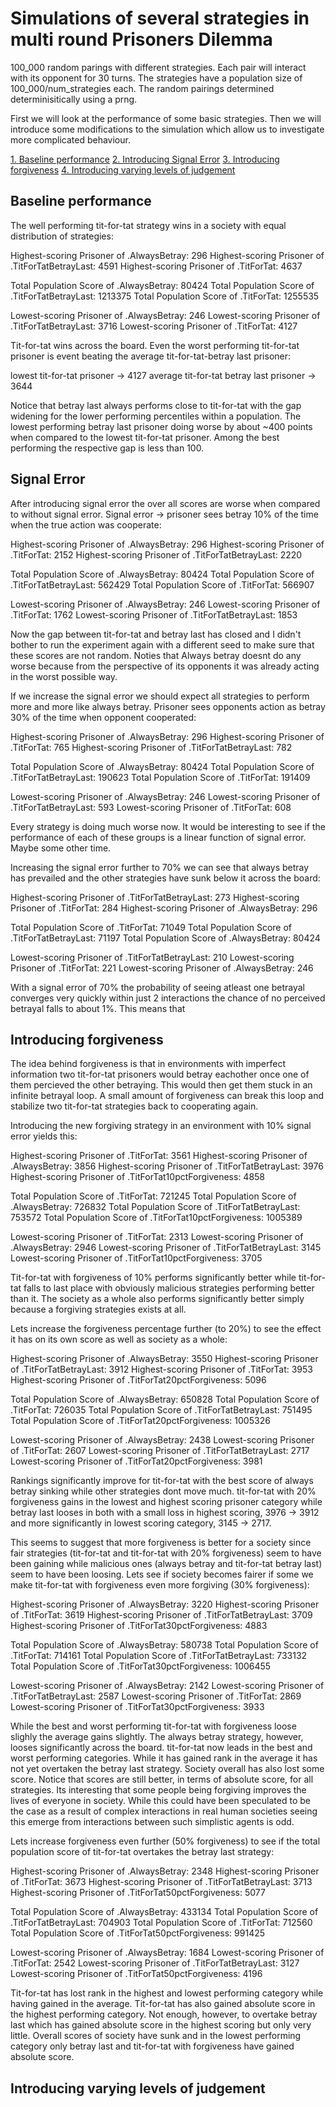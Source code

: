 # Simulations of several strategies in multi round Prisoners Dilemma

100_000 random parings with different strategies. Each pair will interact with its opponent for 30 turns. The strategies have a population size of 100_000/num_strategies each.
The random pairings determined determinisitically using a prng.

First we will look at the performance of some basic strategies. Then we will introduce some modifications to the simulation which allow us to investigate more complicated behaviour.

[1. Baseline performance](#baseline-performance)
[2. Introducing Signal Error](#signal-error)
[3. Introducing forgiveness](#introducing-forgiveness)
[4. Introducing varying levels of judgement](#introducing-varying-levels-of-judgement)

## Baseline performance

The well performing tit-for-tat strategy wins in a society with equal distribution of strategies:

Highest-scoring Prisoner of .AlwaysBetray: 296
Highest-scoring Prisoner of .TitForTatBetrayLast: 4591
Highest-scoring Prisoner of .TitForTat: 4637

Total Population Score of .AlwaysBetray: 80424
Total Population Score of .TitForTatBetrayLast: 1213375
Total Population Score of .TitForTat: 1255535

Lowest-scoring Prisoner of .AlwaysBetray: 246
Lowest-scoring Prisoner of .TitForTatBetrayLast: 3716
Lowest-scoring Prisoner of .TitForTat: 4127

Tit-for-tat wins across the board. Even the worst performing tit-for-tat prisoner is event beating the average tit-for-tat-betray last prisoner:

lowest tit-for-tat prisoner -> 4127
average tit-for-tat betray last prisoner -> 3644

Notice that betray last always performs close to tit-for-tat with the gap widening for the lower performing percentiles within a population. The lowest performing betray last prisoner doing worse by about ~400 points when compared to the lowest tit-for-tat prisoner. Among the best performing the respective gap is less than 100.

## Signal Error

After introducing signal error the over all scores are worse when compared to without signal error. Signal error -> prisoner sees betray 10% of the time when the true action was cooperate:

Highest-scoring Prisoner of .AlwaysBetray: 296
Highest-scoring Prisoner of .TitForTat: 2152
Highest-scoring Prisoner of .TitForTatBetrayLast: 2220

Total Population Score of .AlwaysBetray: 80424
Total Population Score of .TitForTatBetrayLast: 562429
Total Population Score of .TitForTat: 566907

Lowest-scoring Prisoner of .AlwaysBetray: 246
Lowest-scoring Prisoner of .TitForTat: 1762
Lowest-scoring Prisoner of .TitForTatBetrayLast: 1853

Now the gap between tit-for-tat and betray last has closed and I didn't bother to run the experiment again with a different seed to make sure that these scores are not random.
Noties that Always betray doesnt do any worse because from the perspective of its opponents it was already acting in the worst possible way.

If we increase the signal error we should expect all strategies to perform more and more like always betray. Prisoner sees opponents action as betray 30% of the time when opponent cooperated:

Highest-scoring Prisoner of .AlwaysBetray: 296
Highest-scoring Prisoner of .TitForTat: 765
Highest-scoring Prisoner of .TitForTatBetrayLast: 782

Total Population Score of .AlwaysBetray: 80424
Total Population Score of .TitForTatBetrayLast: 190623
Total Population Score of .TitForTat: 191409

Lowest-scoring Prisoner of .AlwaysBetray: 246
Lowest-scoring Prisoner of .TitForTatBetrayLast: 593
Lowest-scoring Prisoner of .TitForTat: 608

Every strategy is doing much worse now. It would be interesting to see if the performance of each of these groups is a linear function of signal error. Maybe some other time.

Increasing the signal error further to 70% we can see that always betray has prevailed and the other strategies have sunk below it across the board:

Highest-scoring Prisoner of .TitForTatBetrayLast: 273
Highest-scoring Prisoner of .TitForTat: 284
Highest-scoring Prisoner of .AlwaysBetray: 296

Total Population Score of .TitForTat: 71049
Total Population Score of .TitForTatBetrayLast: 71197
Total Population Score of .AlwaysBetray: 80424

Lowest-scoring Prisoner of .TitForTatBetrayLast: 210
Lowest-scoring Prisoner of .TitForTat: 221
Lowest-scoring Prisoner of .AlwaysBetray: 246

With a signal error of 70% the probability of seeing atleast one betrayal converges very quickly within just 2 interactions the chance of no perceived betrayal falls to about 1%. This means that

## Introducing forgiveness

The idea behind forgiveness is that in environments with imperfect information two tit-for-tat prisoners would betray eachother once one of them percieved the other betraying. This would then get them stuck in an infinite betrayal loop. A small amount of forgiveness can break this loop and stabilize two tit-for-tat strategies back to cooperating again.

Introducing the new forgiving strategy in an environment with 10% signal error yields this:

Highest-scoring Prisoner of .TitForTat: 3561
Highest-scoring Prisoner of .AlwaysBetray: 3856
Highest-scoring Prisoner of .TitForTatBetrayLast: 3976
Highest-scoring Prisoner of .TitForTat10pctForgiveness: 4858

Total Population Score of .TitForTat: 721245
Total Population Score of .AlwaysBetray: 726832
Total Population Score of .TitForTatBetrayLast: 753572
Total Population Score of .TitForTat10pctForgiveness: 1005389

Lowest-scoring Prisoner of .TitForTat: 2313
Lowest-scoring Prisoner of .AlwaysBetray: 2946
Lowest-scoring Prisoner of .TitForTatBetrayLast: 3145
Lowest-scoring Prisoner of .TitForTat10pctForgiveness: 3705

Tit-for-tat with forgiveness of 10% performs significantly better while tit-for-tat falls to last place with obviously malicious strategies performing better than it. The society as a whole also performs significantly better simply because a forgiving strategies exists at all.

Lets increase the forgiveness percentage further (to 20%) to see the effect it has on its own score as well as society as a whole:

Highest-scoring Prisoner of .AlwaysBetray: 3550
Highest-scoring Prisoner of .TitForTatBetrayLast: 3912
Highest-scoring Prisoner of .TitForTat: 3953
Highest-scoring Prisoner of .TitForTat20pctForgiveness: 5096

Total Population Score of .AlwaysBetray: 650828
Total Population Score of .TitForTat: 726035
Total Population Score of .TitForTatBetrayLast: 751495
Total Population Score of .TitForTat20pctForgiveness: 1005326

Lowest-scoring Prisoner of .AlwaysBetray: 2438
Lowest-scoring Prisoner of .TitForTat: 2607
Lowest-scoring Prisoner of .TitForTatBetrayLast: 2717
Lowest-scoring Prisoner of .TitForTat20pctForgiveness: 3981

Rankings significantly improve for tit-for-tat with the best score of always betray sinking while other strategies dont move much.
tit-for-tat with 20% forgiveness gains in the lowest and highest scoring prisoner category while betray last looses in both with a small loss in highest scoring, 3976 -> 3912 and more significantly in lowest scoring category, 3145 -> 2717.

This seems to suggest that more forgiveness is better for a society since fair strategies (tit-for-tat and tit-for-tat with 20% forgiveness) seem to have been gaining while malicious ones (always betray and tit-for-tat betray last) seem to have been loosing. Lets see if society becomes fairer if some we make tit-for-tat with forgiveness even more forgiving (30% forgiveness):

Highest-scoring Prisoner of .AlwaysBetray: 3220
Highest-scoring Prisoner of .TitForTat: 3619
Highest-scoring Prisoner of .TitForTatBetrayLast: 3709
Highest-scoring Prisoner of .TitForTat30pctForgiveness: 4883

Total Population Score of .AlwaysBetray: 580738
Total Population Score of .TitForTat: 714161
Total Population Score of .TitForTatBetrayLast: 733132
Total Population Score of .TitForTat30pctForgiveness: 1006455

Lowest-scoring Prisoner of .AlwaysBetray: 2142
Lowest-scoring Prisoner of .TitForTatBetrayLast: 2587
Lowest-scoring Prisoner of .TitForTat: 2869
Lowest-scoring Prisoner of .TitForTat30pctForgiveness: 3933

While the best and worst performing tit-for-tat with forgiveness loose slighly the average gains slightly. The always betray strategy, however, looses significantly across the board. tit-for-tat now leads in the best and worst performing categories. While it has gained rank in the average it has not yet overtaken the betray last strategy. Society overall has also lost some score. Notice that scores are still better, in terms of absolute score, for all strategies. Its interesting that some people being forgiving improves the lives of everyone in society. While this could have been speculated to be the case as a result of complex interactions in real human societies seeing this emerge from interactions between such simplistic agents is odd.

Lets increase forgiveness even further (50% forgiveness) to see if the total population score of tit-for-tat overtakes the betray last strategy:

Highest-scoring Prisoner of .AlwaysBetray: 2348
Highest-scoring Prisoner of .TitForTat: 3673
Highest-scoring Prisoner of .TitForTatBetrayLast: 3713
Highest-scoring Prisoner of .TitForTat50pctForgiveness: 5077

Total Population Score of .AlwaysBetray: 433134
Total Population Score of .TitForTatBetrayLast: 704903
Total Population Score of .TitForTat: 712560
Total Population Score of .TitForTat50pctForgiveness: 991425

Lowest-scoring Prisoner of .AlwaysBetray: 1684
Lowest-scoring Prisoner of .TitForTat: 2542
Lowest-scoring Prisoner of .TitForTatBetrayLast: 3127
Lowest-scoring Prisoner of .TitForTat50pctForgiveness: 4196

Tit-for-tat has lost rank in the highest and lowest performing category while having gained in the average. Tit-for-tat has also gained absolute score in the highest performing category. Not enough, however, to overtake betray last which has gained absolute score in the highest scoring but only very little.
Overall scores of society have sunk and in the lowest performing category only betray last and tit-for-tat with forgiveness have gained absolute score.

## Introducing varying levels of judgement
